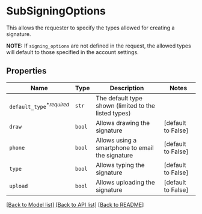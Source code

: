 # SubSigningOptions

This allows the requester to specify the types allowed for creating a signature.

**NOTE:** If `signing_options` are not defined in the request, the allowed types will default to those specified in the account settings.

## Properties
Name | Type | Description | Notes
------------ | ------------- | ------------- | -------------
| `default_type`<sup>*_required_</sup> | ```str``` |  The default type shown (limited to the listed types)  |  |
| `draw` | ```bool``` |  Allows drawing the signature  |  [default to False] |
| `phone` | ```bool``` |  Allows using a smartphone to email the signature  |  [default to False] |
| `type` | ```bool``` |  Allows typing the signature  |  [default to False] |
| `upload` | ```bool``` |  Allows uploading the signature  |  [default to False] |

[[Back to Model list]](../README.md#documentation-for-models) [[Back to API list]](../README.md#documentation-for-api-endpoints) [[Back to README]](../README.md)

